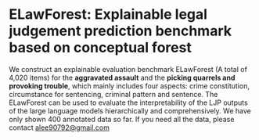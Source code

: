 # ELawForest: Explainable legal judgement prediction benchmark based on conceptual forest
We construct an explainable evaluation benchmark ELawForest (A total of 4,020 items) for the **aggravated assault** and the **picking quarrels and provoking trouble**, which mainly includes four aspects: crime constitution, circumstance for sentencing, criminal pattern and sentence. The ELawForest can be used to evaluate the interpretability of the LJP outputs of the large language models hierarchically and comprehensively. We have only shown 400 annotated data so far. If you need all the data, please contact alee90792@gmail.com
